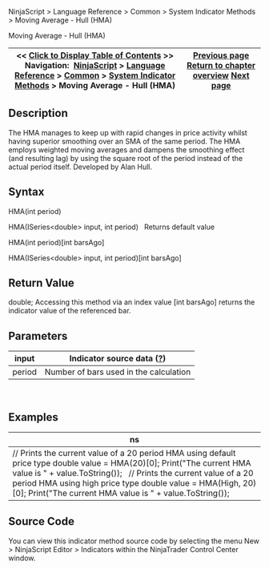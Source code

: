 ﻿
NinjaScript \> Language Reference \> Common \> System Indicator Methods \> Moving Average \- Hull (HMA)

Moving Average \- Hull (HMA)

| \<\< [Click to Display Table of Contents](moving_average_-_hull_hma.md) \>\> **Navigation:**     [NinjaScript](ninjascript-1.md) \> [Language Reference](language_reference_wip-1.md) \> [Common](common-1.md) \> [System Indicator Methods](indicators-1.md) \> Moving Average \- Hull (HMA) | [Previous page](moving_average_-_exponential_e-1.md) [Return to chapter overview](indicators-1.md) [Next page](moving_average_-_kaufmans_adap-1.md) |
| --- | --- |
## Description
The HMA manages to keep up with rapid changes in price activity whilst having superior smoothing over an SMA of the same period. The HMA employs weighted moving averages and dampens the smoothing effect (and resulting lag) by using the square root of the period instead of the actual period itself. Developed by Alan Hull. 

## Syntax
HMA(int period)  

HMA(ISeries\<double\> input, int period)
 
Returns default value  

HMA(int period)\[int barsAgo]  

HMA(ISeries\<double\> input, int period)\[int barsAgo]

## Return Value
double; Accessing this method via an index value \[int barsAgo] returns the indicator value of the referenced bar.

## Parameters

| input | Indicator source data ([?](valid_input_data_for_indicator-1.md)) |
| --- | --- |
| period | Number of bars used in the calculation |
 
## 
## Examples

| ns |
| --- |
| // Prints the current value of a 20 period HMA using default price type double value \= HMA(20)\[0]; Print("The current HMA value is " \+ value.ToString());   // Prints the current value of a 20 period HMA using high price type double value \= HMA(High, 20)\[0]; Print("The current HMA value is " \+ value.ToString()); |

## Source Code
You can view this indicator method source code by selecting the menu New \> NinjaScript Editor \> Indicators within the NinjaTrader Control Center window.
